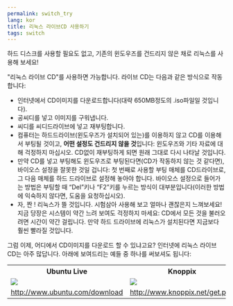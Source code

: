 ```yaml
---
permalink: switch_try
lang: kor
title: 리눅스 라이브CD 사용하기
tags: switch
---
```


하드 디스크를 사용할 필요도 없고, 기존의 윈도우즈를 건드리지 않은 채로 리눅스를 사용해 보세요!

"리눅스 라이브 CD"를 사용하면 가능합니다. 라이브 CD는 다음과 같은 방식으로 작동합니다:

<ul>

<li>인터넷에서 CD이미지를 다운로드합니다(대략 650MB정도의 .iso파일일 것입니다).</li>

<li>공씨디를 넣고 이미지를 구워냅니다.</li>

<li>씨디를 씨디드라이브에 넣고 재부팅합니다.</li>

<li>컴퓨터는 하드드라이브(윈도우즈가 설치되어 있는)를 이용하지 않고 CD를 이용해서 부팅될 것이고, <b>어떤 설정도 건드리지 않을 것</b>입니다: 윈도우즈와 기타 자료에 대해 걱정하지 마십시오. CD없이 재부팅하게 되면 원래 그대로 다시 나타날 것입니다.</li>

<li>만약 CD를 넣고 부팅해도 윈도우즈로 부팅된다면(CD가 작동하지 않는 것 같다면), 바이오스 설정을 잘못한 것일 겁니다: 첫 번째로 사용할 부팅 매체를 CD드라이브로, 그 다음 매체를 하드 드라이브로 설정해 놓아야 합니다. 바이오스 설정으로 들어가는 방법은 부팅할 때  “Del”키나 “F2”키를 누르는 방식이 대부분입니다(이러한 방법에 익숙하지 않다면, 도움을 요청하십시오).</li>

<li>자, 짠 ! 리눅스가 뜰 것입니다. 시험삼아 사용해 보고 얼마나 괜찮은지 느껴보세요! 지금 당장은 시스템이 약간 느려 보여도 걱정하지 마세요: CD에서 모든 것을 불러오려면 시간이 약간 걸립니다. 만약 하드 드라이브에 리눅스가 설치된다면 지금보다 훨씬 빨라질 것입니다.</li>

</ul>

그럼 이제, 어디에서 CD이미지를 다운로드 할 수 있냐고요? 인터넷에 리눅스 라이브 CD는 아주 많답니다. 아래에 보여드리는 예들 중 하나를 써보셔도 됩니다:

<table cols="2">
<tr>
<th>Ubuntu Live</th>
<th>Knoppix</th>
</tr>

<tr>
<td><a href="Images/ubuntu.png"><img src="Images/ubuntu_thumbnail.png" /></a></td>
<td><a href="Images/knoppix.png"><img src="Images/knoppix_thumbnail.png" /></a></td>
</tr>

<tr>
<td><a 
href="http://www.ubuntu.com/download">http://www.ubuntu.com/download</a></td>
<td><a 
href="http://www.knoppix.net/get.php">http://www.knoppix.net/get.php</a></td>
</tr>

</table>

